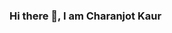 ### Hi there 👋, I am Charanjot Kaur

<!--
**Charanjot01/Charanjot01** is a ✨ _special_ ✨ repository because its `README.md` (this file) appears on your GitHub profile.
- 🔭 I’m a data analyst dedicated to continuous learning

